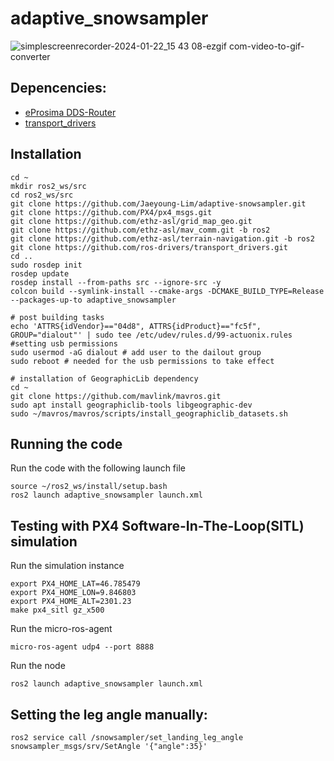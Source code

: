 # adaptive_snowsampler

![simplescreenrecorder-2024-01-22_15 43 08-ezgif com-video-to-gif-converter](https://github.com/Jaeyoung-Lim/adaptive-snowsampler/assets/5248102/66a692aa-e3e2-44a6-bdb5-1abd35ce0e69)

## Depencencies:
- [eProsima DDS-Router](https://eprosima-dds-router.readthedocs.io/en/latest/rst/developer_manual/installation/sources/linux.html#developer-manual-installation-sources-linux)
- [transport_drivers](https://github.com/ros-drivers/transport_drivers/tree/main)

## Installation
```
cd ~
mkdir ros2_ws/src
cd ros2_ws/src
git clone https://github.com/Jaeyoung-Lim/adaptive-snowsampler.git
git clone https://github.com/PX4/px4_msgs.git
git clone https://github.com/ethz-asl/grid_map_geo.git
git clone https://github.com/ethz-asl/mav_comm.git -b ros2
git clone https://github.com/ethz-asl/terrain-navigation.git -b ros2
git clone https://github.com/ros-drivers/transport_drivers.git
cd ..
sudo rosdep init
rosdep update
rosdep install --from-paths src --ignore-src -y
colcon build --symlink-install --cmake-args -DCMAKE_BUILD_TYPE=Release --packages-up-to adaptive_snowsampler

# post building tasks
echo 'ATTRS{idVendor}=="04d8", ATTRS{idProduct}=="fc5f", GROUP="dialout"' | sudo tee /etc/udev/rules.d/99-actuonix.rules #setting usb permissions
sudo usermod -aG dialout # add user to the dailout group
sudo reboot # needed for the usb permissions to take effect

# installation of GeographicLib dependency
cd ~
git clone https://github.com/mavlink/mavros.git
sudo apt install geographiclib-tools libgeographic-dev
sudo ~/mavros/mavros/scripts/install_geographiclib_datasets.sh 

```

## Running the code
Run the code with the following launch file
```
source ~/ros2_ws/install/setup.bash
ros2 launch adaptive_snowsampler launch.xml
```

## Testing with PX4 Software-In-The-Loop(SITL) simulation

Run the simulation instance
```
export PX4_HOME_LAT=46.785479
export PX4_HOME_LON=9.846803
export PX4_HOME_ALT=2301.23
make px4_sitl gz_x500
```

Run the micro-ros-agent
```
micro-ros-agent udp4 --port 8888
```
Run the node
```
ros2 launch adaptive_snowsampler launch.xml
```

## Setting the leg angle manually:
```
ros2 service call /snowsampler/set_landing_leg_angle snowsampler_msgs/srv/SetAngle '{"angle":35}'
```
